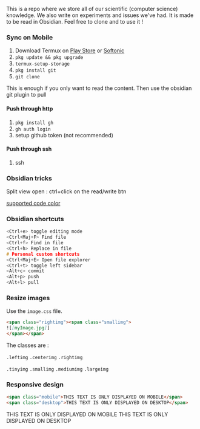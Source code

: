 
This is a repo where we store all of our scientific (computer science) knowledge.
We also write on experiments and issues we've had.
It is made to be read in Obsidian. Feel free to clone and to use it !

### Sync on Mobile

1) Download Termux on [Play Store](https://play.google.com/store/apps/details?id=com.termux&hl=fr&gl=US)  or [Softonic](https://termux.fr.softonic.com/android)
2) ```pkg update && pkg upgrade```
3) ```termux-setup-storage```
4) ```pkg install git```
5) `git clone`

This is enough if you only want to read the content. Then use the obsidian git plugin to pull

#### Push through http
1) ```pkg install gh```
2) ```gh auth login```
3) setup github token (not recommended)

#### Push through ssh
1) ssh


### Obsidian tricks

Split view open : ctrl+click on the read/write btn

[supported code color](https://prismjs.com/#supported-languages)

### Obsidian shortcuts

```c
<Ctrl+e> toggle editing mode
<Ctrl+Maj+F> Find file
<Ctrl+f> Find in file
<Ctrl+h> Replace in file
# Personal custom shortcuts
<Ctrl+Maj+E> Open file explorer
<Ctrl+t> toggle left sidebar
<Alt+c> commit
<Alt+p> push
<Alt+l> pull
```

### Resize images 

Use the `image.css` file.

```markdown
<span class="rightimg"><span class="smallimg">
![[myImage.jpg]]
</span></span>
```

The classes are : 

`.leftimg`
`.centerimg`
`.rightimg`

`.tinyimg`
`.smallimg`
`.mediumimg`
`.largeimg`


### Responsive design

```markdown
<span class="mobile">THIS TEXT IS ONLY DISPLAYED ON MOBILE</span>
<span class="desktop">THIS TEXT IS ONLY DISPLAYED ON DESKTOP</span>
```

<span class="mobile">THIS TEXT IS ONLY DISPLAYED ON MOBILE</span>
<span class="desktop">THIS TEXT IS ONLY DISPLAYED ON DESKTOP</span>